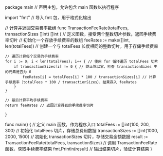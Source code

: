 package main // 声明主包，允许包含 main 函数以执行程序

import "fmt" // 导入 fmt 包，用于格式化输出

// 计算并返回交易费率数组
func TransactionFeeRate(totalFees, transactionSizes []int) []int { // 定义函数，接受两个整数切片参数，返回手续费率切片
    // 初始化一个存放手续费率的数组
    feeRates := make([]int, len(totalFees)) // 创建一个与 totalFees 长度相同的整数切片，用于存储手续费率

    // 遍历计算每个交易的手续费率
    for i := 0; i < len(totalFees); i++ { // 使用 for 循环遍历 totalFees 切片
        if transactionSizes[i] != 0 { // 防止除以零，检查 transactionSizes 中的元素是否为 0
            feeRates[i] = totalFees[i] * 100 / transactionSizes[i] // 计算手续费率（totalFees * 100 / transactionSizes），结果存入 feeRates
        }
    }

    // 最后计算平均手续费率
    return feeRates // 返回计算得到的手续费率切片
}

func main() { // 定义 main 函数，作为程序入口
    totalFees := []int{100, 200, 300} // 初始化 totalFees 切片，存储总费用数据
    transactionSizes := []int{1000, 2000, 1500} // 初始化 transactionSizes 切片，存储交易金额数据
    result := TransactionFeeRate(totalFees, transactionSizes) // 调用 TransactionFeeRate 函数，获取手续费率结果
    fmt.Println(result) // 输出结果切片，验证计算结果
}